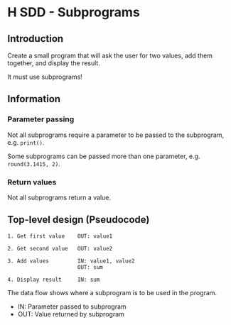 # H SDD - Subprograms


## Introduction

Create a small program that will ask the user for two values, add them together, and display the result.

It must use subprograms!


## Information

### Parameter passing

Not all subprograms require a parameter to be passed to the subprogram, e.g. `print()`.

Some subprograms can be passed more than one parameter, e.g. `round(3.1415, 2)`.

### Return values

Not all subprograms return a value.


## Top-level design (Pseudocode)

```
1. Get first value    OUT: value1

2. Get second value   OUT: value2

3. Add values         IN: value1, value2
                      OUT: sum
					  
4. Display result     IN: sum
```

The data flow shows where a subprogram is to be used in the program.

* IN: Parameter passed to subprogram
* OUT: Value returned by subprogram
